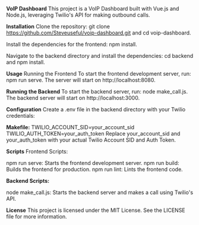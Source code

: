 **VoIP Dashboard**
This project is a VoIP Dashboard built with Vue.js and Node.js, leveraging Twilio's API for making outbound calls.

**Installation**
Clone the repository: git clone https://github.com/Steveuseful/voip-dashboard.git and cd voip-dashboard.

Install the dependencies for the frontend: npm install.

Navigate to the backend directory and install the dependencies: cd backend and npm install.

**Usage**
Running the Frontend
To start the frontend development server, run: npm run serve. The server will start on http://localhost:8080.

**Running the Backend**
To start the backend server, run: node make_call.js. The backend server will start on http://localhost:3000.

**Configuration**
Create a .env file in the backend directory with your Twilio credentials:

**Makefile:**
TWILIO_ACCOUNT_SID=your_account_sid
TWILIO_AUTH_TOKEN=your_auth_token
Replace your_account_sid and your_auth_token with your actual Twilio Account SID and Auth Token.

**Scripts**
Frontend Scripts:

npm run serve: Starts the frontend development server.
npm run build: Builds the frontend for production.
npm run lint: Lints the frontend code.

**Backend Scripts:**

node make_call.js: Starts the backend server and makes a call using Twilio's API.

**License**
This project is licensed under the MIT License. See the LICENSE file for more information.

